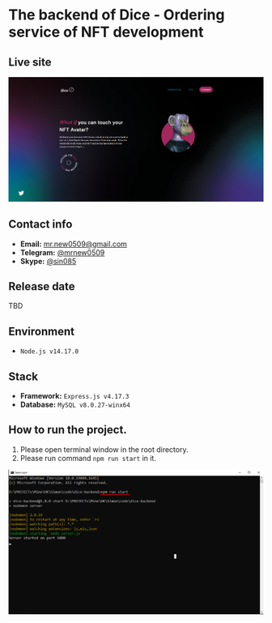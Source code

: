 # The backend of Dice - Ordering service of NFT development

## Live site
[![Live site](readme_images/guide-site.png)](https://dice-nft.com)

## Contact info
- **Email:** mr.new0509@gmail.com
- **Telegram:** [@mrnew0509](https://t.me/mrnew0509)
- **Skype:** [@sin085](https://join.skype.com/invite/xat3AgpiRVOI)

## Release date
TBD

## Environment
- `Node.js v14.17.0`

## Stack
- **Framework:** `Express.js v4.17.3`
- **Database:** `MySQL v8.0.27-winx64`

## How to run the project.
1. Please open terminal window in the root directory.
2. Please run command `npm run start` in it.

![guide-terminal](readme_images/guide-terminal.png)